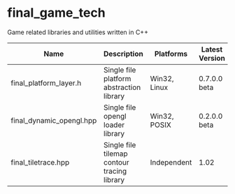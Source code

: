 # final_game_tech
Game related libraries and utilities written in C++

| Name                     | Description                                 | Platforms    | Latest Version |
|--------------------------|---------------------------------------------|--------------|----------------|
| final_platform_layer.h   | Single file platform abstraction library    | Win32, Linux | 0.7.0.0 beta   |
| final_dynamic_opengl.hpp | Single file opengl loader library           | Win32, POSIX | 0.2.0.0 beta   |
| final_tiletrace.hpp      | Single file tilemap contour tracing library | Independent  | 1.02           |